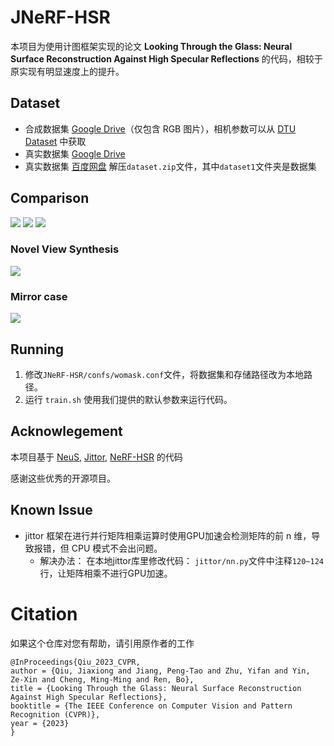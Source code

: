 # JNeRF-HSR

本项目为使用计图框架实现的论文 **Looking Through the Glass: Neural Surface Reconstruction Against High Specular Reflections** 
的代码，相较于原实现有明显速度上的提升。

## Dataset
 - 合成数据集 [Google Drive](https://drive.google.com/file/d/11tdooelweg4qzsYN1VzX8zw0-CXO4t9L/view?usp=share_link)（仅包含 RGB 图片），相机参数可以从 [DTU Dataset](https://roboimagedata.compute.dtu.dk/?page_id=36) 中获取
 - 真实数据集 [Google Drive](https://drive.google.com/file/d/1ULYdffLJIRVLWAeaRGqhALS1FbiOpf77/view?usp=share_link)
 - 真实数据集 [百度网盘](https://pan.baidu.com/s/1ED0qKmvSr2h5Il15IJ50jA?pwd=1234) 解压`dataset.zip`文件，其中`dataset1`文件夹是数据集

## Comparison

![](./gifs/buddha.gif)
![](./gifs/plate.gif)
![](./gifs/bronze.gif)

### Novel View Synthesis

![](./gifs/novel.gif)

### Mirror case

![](./gifs/mirror.gif)

## Running

1. 修改`JNeRF-HSR/confs/womask.conf`文件，将数据集和存储路径改为本地路径。
2. 运行 `train.sh` 使用我们提供的默认参数来运行代码。

## Acknowlegement

本项目基于 [NeuS](https://github.com/Totoro97/NeuS), [Jittor](https://github.com/Jittor/jittor), [NeRF-HSR](https://github.com/JiaxiongQ/NeuS-HSR) 的代码

感谢这些优秀的开源项目。

## Known Issue

- jittor 框架在进行并行矩阵相乘运算时使用GPU加速会检测矩阵的前 n 维，导致报错，但 CPU 模式不会出问题。
   - 解决办法： 在本地jittor库里修改代码： `jittor/nn.py`文件中注释`120~124`行，让矩阵相乘不进行GPU加速。

# Citation 

如果这个仓库对您有帮助，请引用原作者的工作
```
@InProceedings{Qiu_2023_CVPR,
author = {Qiu, Jiaxiong and Jiang, Peng-Tao and Zhu, Yifan and Yin, Ze-Xin and Cheng, Ming-Ming and Ren, Bo},
title = {Looking Through the Glass: Neural Surface Reconstruction Against High Specular Reflections},
booktitle = {The IEEE Conference on Computer Vision and Pattern Recognition (CVPR)},
year = {2023}
}
```